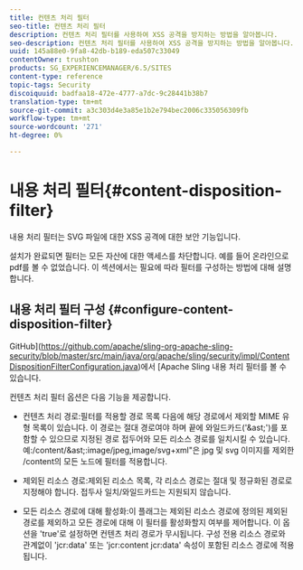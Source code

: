 ```yaml
---
title: 컨텐츠 처리 필터
seo-title: 컨텐츠 처리 필터
description: 컨텐츠 처리 필터를 사용하여 XSS 공격을 방지하는 방법을 알아봅니다.
seo-description: 컨텐츠 처리 필터를 사용하여 XSS 공격을 방지하는 방법을 알아봅니다.
uuid: 145a88e0-9fa8-42db-b189-eda507c33049
contentOwner: trushton
products: SG_EXPERIENCEMANAGER/6.5/SITES
content-type: reference
topic-tags: Security
discoiquuid: badfaa18-472e-4777-a7dc-9c28441b38b7
translation-type: tm+mt
source-git-commit: a3c303d4e3a85e1b2e794bec2006c335056309fb
workflow-type: tm+mt
source-wordcount: '271'
ht-degree: 0%

---
```



# 내용 처리 필터{#content-disposition-filter}

내용 처리 필터는 SVG 파일에 대한 XSS 공격에 대한 보안 기능입니다.

설치가 완료되면 필터는 모든 자산에 대한 액세스를 차단합니다. 예를 들어 온라인으로 pdf를 볼 수 없었습니다. 이 섹션에서는 필요에 따라 필터를 구성하는 방법에 대해 설명합니다.

## 내용 처리 필터 구성 {#configure-content-disposition-filter}

GitHub](https://github.com/apache/sling-org-apache-sling-security/blob/master/src/main/java/org/apache/sling/security/impl/ContentDispositionFilterConfiguration.java)에서 [Apache Sling 내용 처리 필터를 볼 수 있습니다.

컨텐츠 처리 필터 옵션은 다음 기능을 제공합니다.

* 컨텐츠 처리 경로:필터를 적용할 경로 목록 다음에 해당 경로에서 제외할 MIME 유형 목록이 있습니다. 이 경로는 절대 경로여야 하며 끝에 와일드카드(&#39;&amp;ast;&#39;)를 포함할 수 있으므로 지정된 경로 접두어와 모든 리소스 경로를 일치시킬 수 있습니다. 예:/content/&amp;ast;:image/jpeg,image/svg+xml&quot;은 jpg 및 svg 이미지를 제외한 /content의 모든 노드에 필터를 적용합니다.

* 제외된 리소스 경로:제외된 리소스 목록, 각 리소스 경로는 절대 및 정규화된 경로로 지정해야 합니다. 접두사 일치/와일드카드는 지원되지 않습니다.

* 모든 리소스 경로에 대해 활성화:이 플래그는 제외된 리소스 경로에 정의된 제외된 경로를 제외하고 모든 경로에 대해 이 필터를 활성화할지 여부를 제어합니다. 이 옵션을 &#39;true&#39;로 설정하면 컨텐츠 처리 경로가 무시됩니다. 구성 전용 리소스 경로와 관계없이 &#39;jcr:data&#39; 또는 &#39;jcr:content jcr:data&#39; 속성이 포함된 리소스 경로에 적용됩니다.

